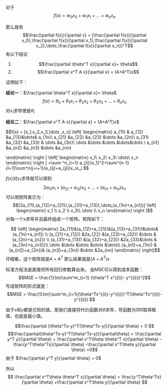 
对于
$$f(x) = w_0x_0 +w_1x_1+\dots +w_nx_n
$$

那么就有
$$\frac{\partial f(x)}{\partial x} = [\frac{\partial f(x)}{\partial x_0},\frac{\partial f(x)}{\partial x_1},\frac{\partial f(x)}{\partial x_2},\dots,\frac{\partial f(x)}{\partial x_n}]^T$$
有以下结论

1. $$\frac{\partial \theta^T x}{\partial x}= \theta$$
2. $$\frac{\partial x^T A x}{\partial x} = (A+A^T)x$$

证明如下：

**结论一**：$\frac{\partial \theta^T x}{\partial x}= \theta$
$$f(x) = \theta_0+\theta_1 x_1 +\theta_2x_2+\theta_3x_3+\dots+\theta_nx_n$$
对$x_i$求导便是$\theta_i$

**结论二**：$\frac{\partial x^T A x}{\partial x} = (A+A^T)x$

$$f(x) = [x_1,x_2,x_3,\dots ,x_n]
\left[
\begin{matrix}
a_{11} & a_{12} &a_{13}&\dots& a_{1n}\\
a_{21} &a_{22} &a_{23} &\dots &a_{2n}\\
a_{31} &a_{32} &a_{33} & \dots &a_{3n}\\
\dots &\dots &\dots &\dots&\dots \\
a_{n1} &a_{n2} &a_{n3} &\dots &a_{nn}

\end{matrix}
\right
]
\left[
\begin{matrix}
x_1\\
x_2\\
x_3\\
\dots\\
x_n
\end{matrix}
\right
]
=\sum ^n_{i=1} a_{ii}{x_1}^2+\sum^{n-1}_{i=1}\sum^n_{j=i+1}(a_{ij}+a_{ji})x_ix_j
$$

$f(x)$对$x_1$求导就可以得到$$2a_{11}x_1 +(a_{21}+a_{12})x_2+\dots +(a_{n1}+a_{1n})x_n$$
可以用矩阵表示为：
$$[2a_{11},(a_{12}+a_{21}),(a_{31}+a_{13}),\dots,(a_{1n}+a_{n1})]
\left[
\begin{matrix}
x_1 \\
x_2 \\
x_3\\
\dots \\
x_n
\end{matrix}
\right
]$$
对每一个x求导并且最终组成一个矩阵。矩阵如下：

$$
\left[
\begin{matrix}
2a_{11}&(a_{12}+a_{21})&(a_{13}+a_{31})&\dots&(a_{1n}+a_{n1}) \\
(a_{21}+a_{12}) &2a_{22} &(a_{23}+a_{32}) &\dots &(a_{2n}+a_{n2}) \\
(a_{31}+a_{13}) &(a_{32}+a_{23}) &2a_{33}&\dots &(a_{3n}+a_{n3})\\
\dots &\dots &\dots &\dots &\dots\\
(a_{n1}+a_{1n}) &(a_{n2}+a_{2n})& (a_{n3}+a_{3n}) &\dots &2a_{nn}
\end{matrix}
\right]$$
仔细看，这个矩阵就是$A+A^T$
那么结果就是$(A+A^T)x$

标准方程法是直接将所有回归参数算出来。
由MSE可以得到成本函数：
$$MSE = \frac{1}{m}\sum^m_{i=1} (\theta^T x^{(i)}- y^{(i)})^2$$
写成矩阵的形式就是：
$$MSE = \frac{1}{m}\sum^m_{i=1}(\theta^Tx^{(i)}-y^{(i)})^T(\theta^Tx^{(i)}-y^{(i)}) $$

由于$x$和$y$都是已知的值，那我们直接将代价函数对$\theta$求导，导函数为0时取得极值，也就是最小值。

$$\frac{\partial (\theta^Tx-y)^T(\theta^Tx-y)}{\partial \theta} = 0
$$
$$\frac{\partial(\theta^Tx-y)^T(\theta^Tx-y)}{\partial\theta} = \frac{\partial y^T y}{\partial \theta} + \frac{\partial x^T\theta \theta^T x}{\partial \theta} - \frac{y^T\theta^Tx}{\partial \theta} -\frac{\partial x^T\theta y}{\partial \theta} =0$$
由于 $\frac{\partial y^T y}{\partial \theta} = 0$

所以$$ \frac{\partial x^T\theta \theta^T x}{\partial \theta} = \frac{y^T\theta^Tx}{\partial \theta} +\frac{\partial x^T\theta y}{\partial \theta} $$
